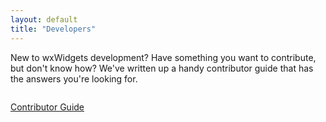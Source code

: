 ```yaml
---
layout: default
title: "Developers"
---
```


New to wxWidgets development? Have something you want to contribute, but don't
know how? We've written up a handy contributor guide that has the answers
you're looking for.

[contrib]: http://wiki.wxwidgets.org/Development:_How_To_Contribute

<div class="row" style="margin-top: 2em; margin-bottom: 2em;">
  <div class="col-sm-6 col-sm-offset-3">
    <a href="http://wiki.wxwidgets.org/Development:_How_To_Contribute" class="btn btn-lg btn-default btn-block">
      <i class="fa fa-code-fork fa-fw"></i> Contributor Guide
    </a>
  </div>
</div>

